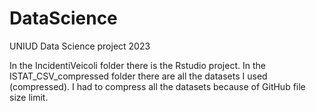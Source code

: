 # DataScience
UNIUD Data Science project 2023

In the IncidentiVeicoli folder there is the Rstudio project.
In the ISTAT_CSV_compressed folder there are all the datasets I used (compressed).
I had to compress all the datasets because of GitHub file size limit.
